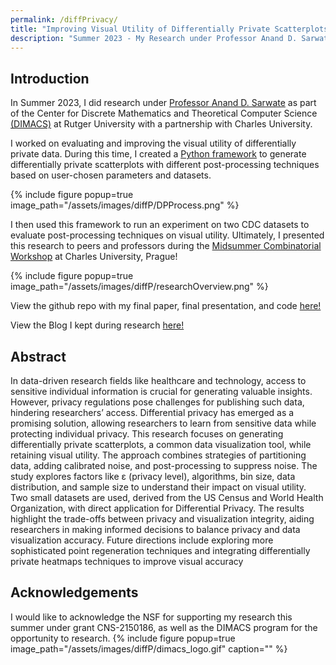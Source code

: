 ```yaml
---
permalink: /diffPrivacy/
title: "Improving Visual Utility of Differentially Private Scatterplots"
description: "Summer 2023 - My Research under Professor Anand D. Sarwate as part of the DIMACS program at Rutgers University"
---
```


## Introduction
In Summer 2023, I did research under [Professor Anand D. Sarwate](https://adsarwate.github.io/) as part of the Center for Discrete Mathematics and Theoretical Computer Science [(DIMACS)](https://reu.dimacs.rutgers.edu/) at Rutger University with a partnership with Charles University.

I worked on evaluating and improving the visual utility of differentially private data. During this time, I created a [Python framework](https://github.com/vparizot/DifferentialPrivacyVisualization) to generate differentially private scatterplots with different post-processing techniques based on user-chosen parameters and datasets. 

{% include figure popup=true image_path="/assets/images/diffP/DPProcess.png"  %}

I then used this framework to run an experiment on two CDC datasets to evaluate post-processing techniques on visual utility. Ultimately, I presented this research to peers and professors during the [Midsummer Combinatorial Workshop](https://www.mff.cuni.cz/en/kam/events/mcw/mcw-2023) at Charles University, Prague!

{% include figure popup=true image_path="/assets/images/diffP/researchOverview.png" %}


View the github repo with my final paper, final presentation, and code [here!](https://github.com/vparizot/DifferentialPrivacyVisualization) 

View the Blog I kept during research [here!](https://reu.dimacs.rutgers.edu/~mp2005/)

## Abstract
In data-driven research fields like healthcare and technology, access to sensitive individual information is crucial for generating valuable insights. However, privacy regulations pose challenges for publishing such data, hindering researchers’ access. Differential privacy has emerged as a promising solution, allowing researchers to learn from sensitive data while protecting individual privacy. This research focuses on generating differentially private scatterplots, a common data visualization tool, while retaining visual utility. The approach combines strategies of partitioning data, adding calibrated noise, and post-processing to suppress noise. The study explores factors like ε (privacy level), algorithms, bin size, data distribution, and sample size to understand their impact on visual utility. Two small datasets are used, derived from the US Census and World Health Organization, with direct application for Differential Privacy. The results highlight the trade-offs between privacy and visualization integrity, aiding researchers in making informed decisions to balance privacy and data visualization accuracy. Future directions include exploring more sophisticated point regeneration techniques and integrating differentially private heatmaps techniques to improve visual accuracy

## Acknowledgements
I would like to acknowledge the NSF for supporting my research this summer under grant CNS-2150186, as well as the DIMACS program for the opportunity to research.
{% include figure popup=true image_path="/assets/images/diffP/dimacs_logo.gif" caption="" %}



